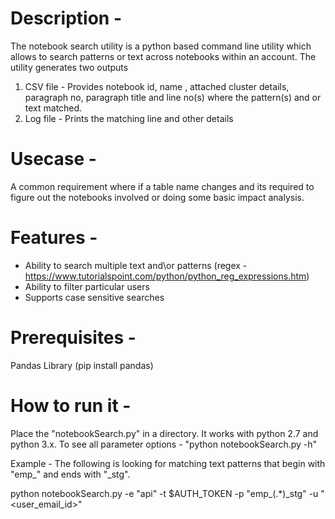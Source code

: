 
# Description -
The notebook search utility is a python based command line utility which allows to search patterns or text across notebooks within an account. The utility generates two outputs 

1. CSV file - Provides notebook id, name , attached cluster details, paragraph no, paragraph title and line no(s) where the pattern(s) and or text matched.
2. Log file -  Prints the matching line and other details

# Usecase -
A common requirement where if a table name changes and its required to figure out the notebooks involved or doing some basic impact analysis.

# Features -
* Ability to search multiple text and\or patterns (regex - https://www.tutorialspoint.com/python/python_reg_expressions.htm)
* Ability to filter particular users
* Supports case sensitive searches


# Prerequisites -
Pandas Library (pip install pandas)

# How to run it -
Place the "notebookSearch.py" in a directory. It works with python 2.7 and python 3.x. To see all parameter options - "python notebookSearch.py -h"

Example - The following is looking for matching text patterns that begin with "emp_" and ends with "_stg".

python notebookSearch.py -e "api" -t $AUTH_TOKEN -p "emp_(.*)_stg" -u "<user_email_id>" 


